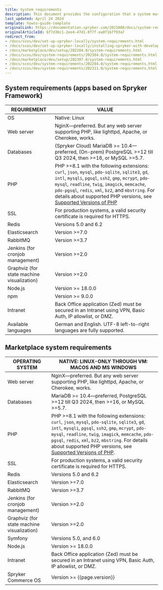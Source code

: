 ```yaml
---
title: System requirements
description: This document provides the configuration that a system must have in order for the Spryker project to run smoothly and efficiently.
last_updated: April 24 2024
template: howto-guide-template
originalLink: https://documentation.spryker.com/2021080/docs/system-requirements
originalArticleId: 6f7d36c1-2ee4-47d1-8f7f-ea0f1b7f93a7
redirect_from:
- /docs/scos/dev/set-up-spryker-locally/system-requirements.html
- /docs/scos/dev/set-up-spryker-locally/installing-spryker-with-development-virtual-machine/devvm-system-requirements.html
- /docs/marketplace/dev/setup/202204.0/system-requirements.html
- /docs/scos/dev/system-requirements/202304.0/system-requirements.html
- /docs/marketplace/dev/setup/202307.0/system-requirements.html
- /docs/scos/dev/system-requirements/202204.0/system-requirements.html
- /docs/scos/dev/system-requirements/202311.0/system-requirements.html
---
```


## System requirements (apps based on Spryker Framework)


| REQUIREMENT | VALUE                                                                                                                                                                                                                                                                                                                                                                                                      |
|---|------------------------------------------------------------------------------------------------------------------------------------------------------------------------------------------------------------------------------------------------------------------------------------------------------------------------------------------------------------------------------------------------------------|
| OS                                        | Native: Linux                                                                                                                                                                                                                                                                                                                                                                                              |
| Web server                                | NginX—preferred. But any web server supporting PHP, like lighttpd, Apache, or Cherokee, works.                                                                                                                                                                                                                                                                                                             |
| Databases                                 | (Spryker Cloud) MariaDB >= 10.4—preferred, (On-prem) PostgreSQL >=12 till Q3 2024, then >=16, or MySQL >=5.7.                                                                                                                                                                                                                                                                                                   |
| PHP                                       | PHP >=8.1 with the following extensions: `curl`, `json`, `mysql`, `pdo-sqlite`, `sqlite3`, `gd`, `intl`, `mysqli`, `pgsql`, `ssh2`, `gmp`, `mcrypt`, `pdo-mysql`, `readline`, `twig`, `imagick`, `memcache`, `pdo-pgsql`, `redis`, `xml`, `bz2`, and `mbstring`. For details about supported PHP versions, see [Supported Versions of PHP](/docs/dg/dev/supported-versions-of-php.html) |
| SSL                                       | For production systems, a valid security certificate is required for HTTPS.                                                                                                                                                                                                                                                                                                                                    |
| Redis                                     | Versions 5.0 and 6.2                                                                                                                                                                                                                                                                                                                                                                                           |
| Elasticsearch                             | Version >=7.0                                                                                                                                                                                                                                                                                                                                                                                              |
| RabbitMQ                                  | Version >=3.7                                                                                                                                                                                                                                                                                                                                                                                                  |
| Jenkins (for cronjob management)          | Version >=2.0                                                                                                                                                                                                                                                                                                                                                                                                  |
| Graphviz (for state machine visualization) | Version >=2.0                                                                                                                                                                                                                                                                                                                                                                                                  |
| Node.js                                   | Version >= 18.0.0                                                                                                                                                                                                                                                                                                                                                                                              |
| npm                                       | Version >= 9.0.0                                                                                                                                                                                                                                                                                                                                                                                               |
| Intranet                                  | Back Office application (Zed) must be secured in an Intranet using VPN, Basic Auth, IP allowlist, or DMZ.                                                                                                                                                                                                                                                                                                    |
| Available languages                       | German and English. UTF-8 left-to-right languages are fully supported.                                                                                                                                                                                                                                                             |


## Marketplace system requirements

| OPERATING SYSTEM | NATIVE: LINUX-ONLY THROUGH VM: MACOS AND MS WINDOWS                                                                                                                                                                                                                                                                                                                                  |
|---|--------------------------------------------------------------------------------------------------------------------------------------------------------------------------------------------------------------------------------------------------------------------------------------------------------------------------------------------------------------------------------------|
| Web server                                | NginX—preferred. But any web server supporting PHP, like lighttpd, Apache, or Cherokee, works.                                                                                                                                                                                                                                                                                       |
| Databases                               | MariaDB >= 10.4—preferred, PostgreSQL >=12 till Q3 2024, then >=16, or MySQL >=5.7.                                                                                                                                                                                                                                                                                                  |
| PHP                                       | PHP >=8.1 with the following extensions: `curl`, `json`, `mysql`, `pdo-sqlite`, `sqlite3`, `gd`, `intl`, `mysqli`, `pgsql`, `ssh2`, `gmp`, `mcrypt`, `pdo-mysql`, `readline`, `twig`, `imagick`, `memcache`, `pdo-pgsql`, `redis`, `xml`, `bz2`, `mbstring`. For details about supported PHP versions, see [Supported Versions of PHP](/docs/dg/dev/supported-versions-of-php.html). |
| SSL                                       | For production systems, a valid security certificate is required for HTTPS.                                                                                                                                                                                                                                                                                                          |
| Redis                                     | Versions 5.0 and 6.2                                                                                                                                                                                                                                                                                                                                                                 |
| Elasticsearch                             | Version >=7.0                                                                                                                                                                                                                                                                                                                                                                        |
| RabbitMQ                                  | Version >=3.7                                                                                                                                                                                                                                                                                                                                                                        |
| Jenkins (for cronjob management)          | Version >=2.0                                                                                                                                                                                                                                                                                                                                                                        |
| Graphviz (for state machine visualization) | Version >=2.0                                                                                                                                                                                                                                                                                                                                                                        |
| Symfony                                   | Versions 5.0, and 6.0                                                                                                                                                                                                                                                                                                                                                                |
| Node.js                                   | Version >= 18.0.0                                                                                                                                                                                                                                                                                                                                                                    |
| Intranet                                  | Back Office application (Zed) must be secured in an Intranet using VPN, Basic Auth, IP allowlist, or DMZ.                                                                                                                                                                                                                                                                            |
| Spryker Commerce OS                       | Version >= {{page.version}}                                                                                                                                                                                                                                                                                                                                                          |
